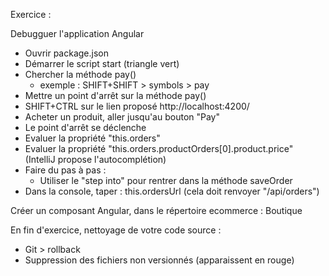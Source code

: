 
Exercice :

Debugguer l'application Angular

- Ouvrir package.json
- Démarrer le script start (triangle vert)
- Chercher la méthode pay()
  - exemple : SHIFT+SHIFT > symbols > pay 
- Mettre un point d'arrêt sur la méthode pay()
- SHIFT+CTRL sur le lien proposé http://localhost:4200/ 
- Acheter un produit, aller jusqu'au bouton "Pay"
- Le point d'arrêt se déclenche
- Evaluer la propriété "this.orders"
- Evaluer la propriété "this.orders.productOrders[0].product.price" (IntelliJ propose l'autocomplétion)
- Faire du pas à pas :
  - Utiliser le "step into" pour rentrer dans la méthode saveOrder
- Dans la console, taper : this.ordersUrl  (cela doit renvoyer "/api/orders")

Créer un composant Angular, dans le répertoire ecommerce : Boutique


En fin d'exercice, nettoyage de votre code source :

- Git > rollback
- Suppression des fichiers non versionnés (apparaissent en rouge)

